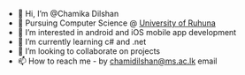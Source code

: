 - 👋 Hi, I’m @Chamika Dilshan
- 📖 Pursuing Computer Science @ [University of Ruhuna](https://www.ruh.ac.lk/index.php/en/)
- 👀 I’m interested in android and iOS mobile app development
- 🌱 I’m currently learning c# and .net
- 💞️ I’m looking to collaborate on projects
- 📫 How to reach me - by chamidilshan@ms.ac.lk email

<!---
Chamidilshan/Chamidilshan is a ✨ special ✨ repository because its `README.md` (this file) appears on your GitHub profile.
You can click the Preview link to take a look at your changes.
--->
